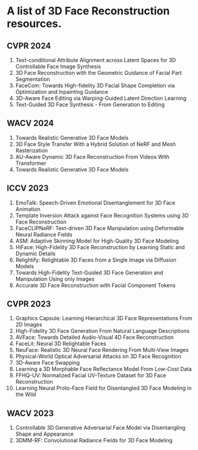 # A list of 3D Face Reconstruction resources.
## CVPR 2024
1. Text-conditional Attribute Alignment across Latent Spaces for 3D Controllable Face Image Synthesis
2. 3D Face Reconstruction with the Geometric Guidance of Facial Part Segmentation
3. FaceCom: Towards High-fidelity 3D Facial Shape Completion via Optimization and Inpainting Guidance
4. 3D-Aware Face Editing via Warping-Guided Latent Direction Learning
5. Text-Guided 3D Face Synthesis - From Generation to Editing
## WACV 2024
1. Towards Realistic Generative 3D Face Models
2. 3D Face Style Transfer With a Hybrid Solution of NeRF and Mesh Rasterization
3. AU-Aware Dynamic 3D Face Reconstruction From Videos With Transformer
4. Towards Realistic Generative 3D Face Models
## ICCV 2023
1. EmoTalk: Speech-Driven Emotional Disentanglement for 3D Face Animation
2. Template Inversion Attack against Face Recognition Systems using 3D Face Reconstruction
3. FaceCLIPNeRF: Text-driven 3D Face Manipulation using Deformable Neural Radiance Fields
4. ASM: Adaptive Skinning Model for High-Quality 3D Face Modeling
5. HiFace: High-Fidelity 3D Face Reconstruction by Learning Static and Dynamic Details
6. Relightify: Relightable 3D Faces from a Single Image via Diffusion Models
7. Towards High-Fidelity Text-Guided 3D Face Generation and Manipulation Using only Images
8. Accurate 3D Face Reconstruction with Facial Component Tokens
## CVPR 2023
1. Graphics Capsule: Learning Hierarchical 3D Face Representations From 2D Images
2. High-Fidelity 3D Face Generation From Natural Language Descriptions
3. AVFace: Towards Detailed Audio-Visual 4D Face Reconstruction
4. FaceLit: Neural 3D Relightable Faces
5. NeuFace: Realistic 3D Neural Face Rendering From Multi-View Images
6. Physical-World Optical Adversarial Attacks on 3D Face Recognition
7. 3D-Aware Face Swapping
8. Learning a 3D Morphable Face Reflectance Model From Low-Cost Data
9. FFHQ-UV: Normalized Facial UV-Texture Dataset for 3D Face Reconstruction
10. Learning Neural Proto-Face Field for Disentangled 3D Face Modeling in the Wild
## WACV 2023
1. Controllable 3D Generative Adversarial Face Model via Disentangling Shape and Appearance
2. 3DMM-RF: Convolutional Radiance Fields for 3D Face Modeling
